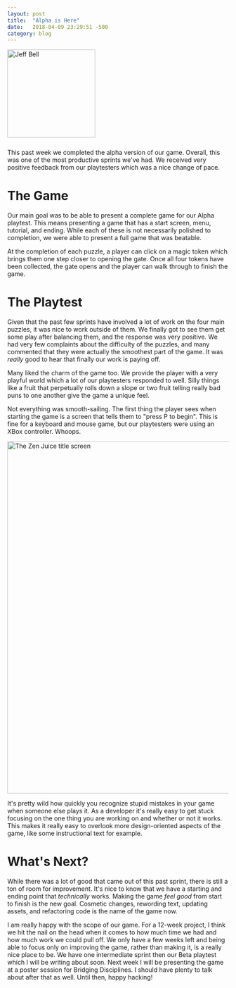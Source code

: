 ```yaml
---
layout: post
title:  "Alpha is Here"
date:   2018-04-09 23:29:51 -500
category: blog
---
```

<img src="{{ site.url }}/assets/jeff-web.jpg" 
     alt="Jeff Bell" 
     style="width: 200px; padding-bottom: 25px" />  
This past week we completed the alpha version of our game. Overall, this was
one of the most productive sprints we've had. We received very positive
feedback from our playtesters which was a nice change of pace.

# The Game

Our main goal was to be able to present a complete game for our Alpha playtest.
This means presenting a game that has a start screen, menu, tutorial, and
ending. While each of these is not necessarily polished to completion, we were
able to present a full game that was beatable.


At the completion of each puzzle, a player can click on a magic token which
brings them one step closer to opening the gate. Once all four tokens have been
collected, the gate opens and the player can walk through to finish the game.

# The Playtest

Given that the past few sprints have involved a lot of work on the four main
puzzles, it was nice to work outside of them. We finally got to see them
get some play after balancing them, and the response was very positive. We had
very few complaints about the difficulty of the puzzles, and many commented
that they were actually the smoothest part of the game. It was *really* good
to hear that finally our work is paying off.

Many liked the charm of the game too. We provide the player with a very playful
world which a lot of our playtesters responded to well. Silly things like a
fruit that perpetually rolls down a slope or two fruit telling really bad
puns to one another give the game a unique feel.

Not everything was smooth-sailing. The first thing the player sees
when starting the game is a screen that tells them to "press P to begin". This
is fine for a keyboard and mouse game, but our playtesters were using an XBox
controller. Whoops. 

<img src="{{ site.url }}/assets/zen-juice-title.png"
     alt="The Zen Juice title screen"
     style="width: 800px; margin: 0 auto; display: block;" />

It's pretty wild how quickly you recognize stupid mistakes in your game when
someone else plays it. As a developer it's really easy to get stuck focusing on
the one thing you are working on and whether or not it works. This makes it
really easy to overlook more design-oriented aspects of the game, like some
instructional text for example.

# What's Next?

While there was a lot of good that came out of this past sprint, there is
still a ton of room for improvement. It's nice to know that we have a starting
and ending point that *technically* works. Making the game *feel good* from
start to finish is the new goal. Cosmetic changes, rewording text, updating
assets, and refactoring code is the name of the game now.

I am really happy with the scope of our game. For a 12-week project, I think
we hit the nail on the head when it comes to how much time we had and how
much work we could pull off. We only have a few weeks left and being able
to focus only on improving the game, rather than making it, is a really nice
place to be. We have one intermediate sprint then our Beta playtest which I
will be writing about soon. Next week I will be presenting the game at a
poster session for Bridging Disciplines. I should have plenty to talk about
after that as well. Until then, happy hacking!
